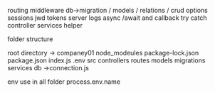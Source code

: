 routing
middleware
db->migration / models / relations / crud options
sessions
jwd tokens
server logs
async /await and callback
try catch
controller
services
helper


folder structure

root directory -> companey01
                  node_modeules
                   package-lock.json
                   package.json
                   index.js
                   .env
                   src
                      controllers
                      routes
                      models
                      migrations
                      services
                              db ->connection.js



env
use in all folder
process.env.name 